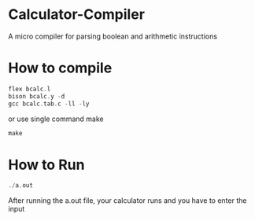 # Calculator-Compiler
A micro compiler for parsing boolean and arithmetic instructions

# How to compile 

 ```C
 flex bcalc.l
 bison bcalc.y -d
 gcc bcalc.tab.c -ll -ly
 ```
 or use single command make
 
 ```c
 make
 ````
# How to Run

 ```c
 ./a.out
 ````

 After running the a.out file, your calculator runs and you have to enter the input


